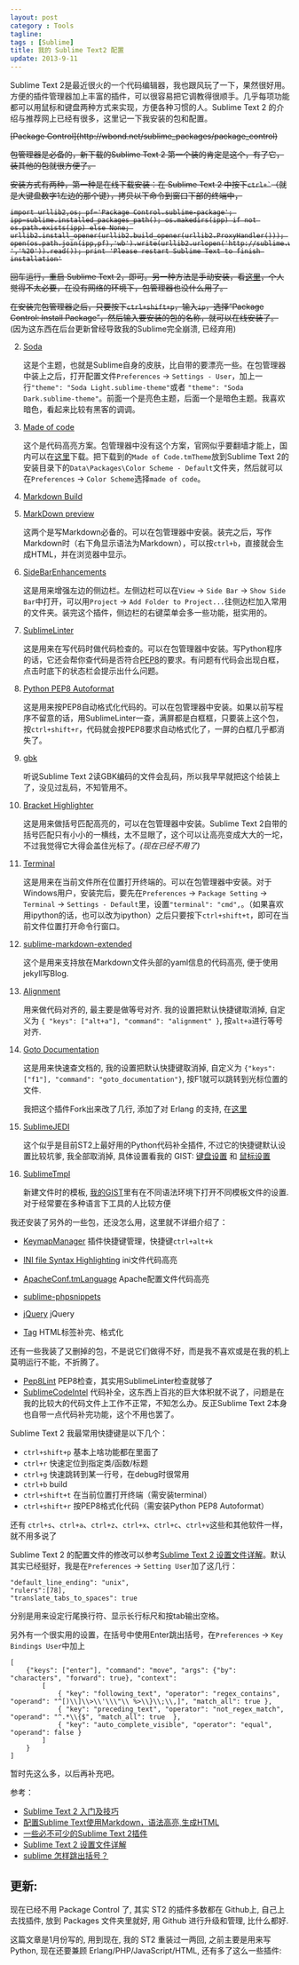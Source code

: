 ```yaml
---
layout: post
category : Tools
tagline:
tags : [Sublime]
title: 我的 Sublime Text2 配置
update: 2013-9-11
---
```


Sublime Text 2是最近很火的一个代码编辑器，我也跟风玩了一下，果然很好用。方便的插件管理器加上丰富的插件，可以很容易把它调教得很顺手。几乎每项功能都可以用鼠标和键盘两种方式来实现，方便各种习惯的人。Sublime Text 2 的介绍与推荐网上已经有很多，这里记一下我安装的包和配置。

<strike>
[Package Control](http://wbond.net/sublime_packages/package_control)

包管理器是必备的，新下载的Sublime Text 2 第一个装的肯定是这个，有了它，装其他的包就很方便了。

安装方式有两种，第一种是在线下载安装：在 Sublime Text 2 中按下`` ctrl+` ``（就是大键盘数字1左边的那个键），拷贝以下命令到窗口下部的终端中，

    import urllib2,os; pf='Package Control.sublime-package'; ipp=sublime.installed_packages_path(); os.makedirs(ipp) if not os.path.exists(ipp) else None; urllib2.install_opener(urllib2.build_opener(urllib2.ProxyHandler())); open(os.path.join(ipp,pf),'wb').write(urllib2.urlopen('http://sublime.wbond.net/'+pf.replace(' ','%20')).read()); print 'Please restart Sublime Text to finish installation'

回车运行，重启 Sublime Text 2，即可。另一种方法是手动安装，看[这里](http://wbond.net/sublime_packages/package_control/installation)，个人觉得不太必要，在没有网络的环境下，包管理器也没什么用了。

在安装完包管理器之后，只要按下`ctrl+shift+p`，输入`ip`，选择“Package Control: Install Package”，然后输入要安装的包的名称，就可以在线安装了。
</strike>
(因为这东西在后台更新曾经导致我的Sublime完全崩溃, 已经弃用)

2. [Soda](https://github.com/buymeasoda/soda-theme/)

    这是个主题，也就是Sublime自身的皮肤，比自带的要漂亮一些。在包管理器中装上之后，打开配置文件`Preferences` -> `Settings - User`，加上一行`"theme": "Soda Light.sublime-theme"`或者 `"theme": "Soda Dark.sublime-theme"`。前面一个是亮色主题，后面一个是暗色主题。我喜欢暗色，看起来比较有黑客的调调。

3. [Made of code](http://madeofcode.com/posts/29)

    这个是代码高亮方案。包管理器中没有这个方案，官网似乎要翻墙才能上，国内可以在[这里](https://github.com/kumarnitin/made-of-code-tmbundle/tree/master/Themes)下载。把下载到的`Made of Code.tmTheme`放到Sublime Text 2的安装目录下的`Data\Packages\Color Scheme - Default`文件夹，然后就可以在`Preferences` -> `Color Scheme`选择`made of code`。

4. [Markdown Build](https://github.com/erinata/SublimeMarkdownBuild)
5. [MarkDown preview](https://github.com/revolunet/sublimetext-markdown-preview)

    这两个是写Markdown必备的。可以在包管理器中安装。装完之后，写作Markdown时（右下角显示语法为Markdown），可以按`ctrl+b`，直接就会生成HTML，并在浏览器中显示。

6. [SideBarEnhancements](https://github.com/titoBouzout/SideBarEnhancements)

    这是用来增强左边的侧边栏。左侧边栏可以在`View` -> `Side Bar` -> `Show Side Bar`中打开，可以用`Project` -> `Add Folder to Project...`往侧边栏加入常用的文件夹。装完这个插件，侧边栏的右键菜单会多一些功能，挺实用的。

7. [SublimeLinter](https://github.com/SublimeLinter/SublimeLinter)

    这是用来在写代码时做代码检查的。可以在包管理器中安装。写Python程序的话，它还会帮你查代码是否符合[PEP8](http://www.python.org/dev/peps/pep-0008/)的要求。有问题有代码会出现白框，点击时底下的状态栏会提示出什么问题。

8. [Python PEP8 Autoformat](https://bitbucket.org/StephaneBunel/pythonpep8autoformat)

    这是用来按PEP8自动格式化代码的。可以在包管理器中安装。如果以前写程序不留意的话，用SublimeLinter一查，满屏都是白框框，只要装上这个包，按`ctrl+shift+r`，代码就会按PEP8要求自动格式化了，一屏的白框几乎都消失了。

9. [gbk](https://github.com/akira-cn/sublime-gbk)

    听说Sublime Text 2读GBK编码的文件会乱码，所以我早早就把这个给装上了，没见过乱码，不知管用不。


10. [Bracket Highlighter](https://github.com/facelessuser/BracketHighlighter)

    这是用来做括号匹配高亮的，可以在包管理器中安装。Sublime Text 2自带的括号匹配只有小小的一横线，太不显眼了，这个可以让高亮变成大大的一坨，不过我觉得它大得会盖住光标了。*(现在已经不用了)*

11. [Terminal](http://wbond.net/sublime_packages/terminal)

    这是用来在当前文件所在位置打开终端的。可以在包管理器中安装。对于Windows用户，安装完后，要先在`Preferences` -> `Package Setting` -> `Terminal` -> `Settings - Default`里，设置`"terminal": "cmd",`。（如果喜欢用ipython的话，也可以改为ipython）之后只要按下`ctrl+shift+t`，即可在当前文件位置打开命令行窗口。

1. [sublime-markdown-extended](https://github.com/jonschlinkert/sublime-markdown-extended)

    这个是用来支持放在Markdown文件头部的yaml信息的代码高亮, 便于使用jekyll写Blog.

1. [Alignment](https://github.com/wbond/sublime_alignment)

    用来做代码对齐的, 最主要是做等号对齐. 我的设置把默认快捷键取消掉, 自定义为 `{ "keys": ["alt+a"], "command": "alignment" }`, 按`alt+a`进行等号对齐.

1. [Goto Documentation](https://github.com/kemayo/sublime-text-2-goto-documentation)

    这是用来快速查文档的, 我的设置把默认快捷键取消掉, 自定义为 `{"keys": ["f1"], "command": "goto_documentation"}`, 按F1就可以跳转到光标位置的文件.

    我把这个插件Fork出来改了几行, 添加了对 Erlang 的支持, 在[这里](https://github.com/cnDenis/sublime-text-2-goto-documentation)

1. [SublimeJEDI](https://github.com/srusskih/SublimeJEDI)

    这个似乎是目前ST2上最好用的Python代码补全插件, 不过它的快捷键默认设置比较坑爹, 我全部取消掉, 具体设置看我的 GIST: [键盘设置](https://gist.github.com/cnDenis/6525289) 和 [鼠标设置](https://gist.github.com/cnDenis/6525329)

1. [SublimeTmpl](https://github.com/kairyou/SublimeTmpl)

    新建文件时的模板, [我的GIST](https://gist.github.com/cnDenis/6525289)里有在不同语法环境下打开不同模板文件的设置. 对于经常要在多种语言下工具的人比较方便


我还安装了另外的一些包，还没怎么用，这里就不详细介绍了：

* [KeymapManager](https://github.com/welefen/KeymapManager) 插件快捷键管理，快捷键`ctrl+alt+k`
* [INI file Syntax Highlighting](https://github.com/clintberry/sublime-text-2-ini)  ini文件代码高亮
* [ApacheConf.tmLanguage](https://github.com/colinta/ApacheConf.tmLanguage) Apache配置文件代码高亮
* [sublime-phpsnippets](https://github.com/stuartherbert/sublime-phpsnippets)

* [jQuery](https://github.com/SublimeText/jQuery) jQuery
* [Tag](https://github.com/SublimeText/Tag) HTML标签补完、格式化

还有一些我装了又删掉的包，不是说它们做得不好，而是我不喜欢或是在我的机上莫明运行不能，不折腾了。

* [Pep8Lint](https://github.com/dreadatour/Pep8Lint) PEP8检查，其实用SublimeLinter检查就够了
* [SublimeCodeIntel](https://github.com/Kronuz/SublimeCodeIntel) 代码补全，这东西上百兆的巨大体积就不说了，问题是在我的比较大的代码文件上工作不正常，不知怎么办。反正Sublime Text 2本身也自带一点代码补完功能，这个不用也罢了。

Sublime Text 2 我最常用快捷键是以下几个：

* `ctrl+shift+p` 基本上啥功能都在里面了
* `ctrl+r` 快速定位到指定类/函数/标题
* `ctrl+g` 快速跳转到某一行号，在debug时很常用
* `ctrl+b` build
* `ctrl+shift+t` 在当前位置打开终端（需安装terminal）
* `ctrl+shift+r` 按PEP8格式化代码（需安装Python PEP8 Autoformat）

还有 `ctrl+s`、`ctrl+a`、`ctrl+z`、`ctrl+x`、`ctrl+c`、`ctrl+v`这些和其他软件一样，就不用多说了

Sublime Text 2 的配置文件的修改可以参考[Sublime Text 2 设置文件详解](http://www.feelcss.com/sublime-text-2-settings.html)。默认其实已经挺好，我是在`Preferences` -> `Setting User`加了这几行：

    "default_line_ending": "unix",
    "rulers":[78],
    "translate_tabs_to_spaces": true

分别是用来设定行尾换行符、显示长行标尺和按tab输出空格。

另外有一个很实用的设置，在括号中使用Enter跳出括号，在`Preferences` -> `Key Bindings User`中加上

    [
        {"keys": ["enter"], "command": "move", "args": {"by": "characters", "forward": true}, "context":
            [
                { "key": "following_text", "operator": "regex_contains", "operand": "^[)\\]\\>\\'\\\"\\ %>\\}\\;\\,]", "match_all": true },
                { "key": "preceding_text", "operator": "not_regex_match", "operand": "^.*\\{$", "match_all": true  },
                { "key": "auto_complete_visible", "operator": "equal", "operand": false }
            ]
        }
    ]

暂时先这么多，以后再补充吧。

参考：

* [Sublime Text 2 入门及技巧](http://lucifr.com/2011/08/31/sublime-text-2-tricks-and-tips/)
* [配置Sublime Text使用Markdown，语法高亮,生成HTML](http://timewilltell.me/node/15)
* [一些必不可少的Sublime Text 2插件](http://www.qianduan.net/essential-to-sublime-the-text-2-plugins.html)
* [Sublime Text 2 设置文件详解](http://www.feelcss.com/sublime-text-2-settings.html)
* [sublime 怎样跳出括号？](http://ruby-china.org/topics/4824)

## 更新:

现在已经不用 Package Control 了, 其实 ST2 的插件多数都在 Github上, 自己上去找插件, 放到 Packages 文件夹里就好, 用 Github 进行升级和管理, 比什么都好.

这篇文章是1月份写的, 用到现在, 我的 ST2 重装过一两回, 之前主要是用来写Python, 现在还要兼顾 Erlang/PHP/JavaScript/HTML, 还有多了这么一些插件:

